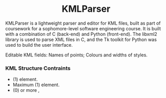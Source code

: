 <h1 align="center">KMLParser</h1>

KMLParser is a lightweight parser and editor for KML files, built as part of coursework for a sophomore-level software engineering course. It is built with a combination of C (back-end) and Python (front-end). The libxml2 library is used to parse XML files in C, and the Tk toolkit for Python was used to build the user interface. 

Editable KML fields: Names of points; Colours and widths of styles.

### KML Structure Contraints
- (1) <KML> element.
- Maximum (1) <Document> element.
- (0) or more <Placemark>, <Style>, and <StyleMap> elements.
Please see the provided test files for compatible KML files. 

<br>Compilation: Enter `make parser` at root level to compile source files.
<br>To run: Enter `python3 KMLParser.py` in bin after compilation. Ensure that any KML files intended for use are also in bin.

### Keyboard Shortcuts
- Exit: CTRL-X
- Open: CTRL-O
- Save: CTRL-S
- Save-as: CTRL-SHFT-S
